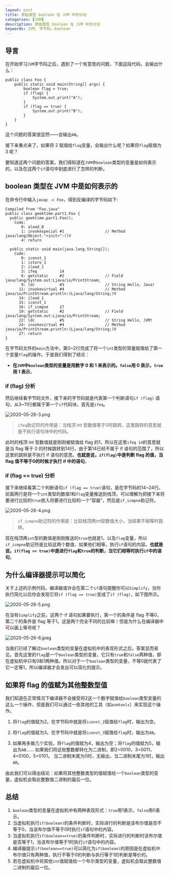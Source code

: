 ```yaml
---
layout: post
title: 原始类型 boolean 在 JVM 中的讨论
categories: [JVM]
description: 原始类型 boolean 在 JVM 中的讨论
keywords: JVM, 字节码，boolean
---
```


## 导言
在开始学习`JVM`字节码之后，遇到了一个有意思的问题，下面这段代码，会输出什么：
````
public class Foo {
    public static void main(String[] args) {
        boolean flag = true;
        if (flag) {
            System.out.print("A");
        }
        if (flag == true) {
            System.out.print("B");
        }
    }
}
````
这个问题的答案很显然——会输出`AB`。

接下来重点来了，如果将 2 赋值给`flag`变量，会输出什么呢？如果将`flag`赋值为 3 呢？

要知道这两个问题的答案，我们得知道在`JVM`中`boolean`类型的变量是如何表示的，以及在这两个`if`语句中到底进行了怎样的判断。

## boolean 类型在 JVM 中是如何表示的
在命令行中输入`javap -c Foo`，得到反编译的字节码如下:

````
Compiled from "Foo.java"
public class geektime.part1.Foo {
  public geektime.part1.Foo();
    Code:
       0: aload_0
       1: invokespecial #1                  // Method java/lang/Object."<init>":()V
       4: return

  public static void main(java.lang.String[]);
    Code:
       0: iconst_1
       1: istore_1
       2: iload_1
       3: ifeq          14
       6: getstatic     #2                  // Field java/lang/System.out:Ljava/io/PrintStream;
       9: ldc           #3                  // String Hello, Java!
      11: invokevirtual #4                  // Method java/io/PrintStream.println:(Ljava/lang/String;)V
      14: iload_1
      15: iconst_1
      16: if_icmpne     27
      19: getstatic     #2                  // Field java/lang/System.out:Ljava/io/PrintStream;
      22: ldc           #5                  // String Hello, JVM!
      24: invokevirtual #4                  // Method java/io/PrintStream.println:(Ljava/lang/String;)V
      27: return
}
````

在字节码文件的`main`方法中，第0~2行完成了将一个`int`类型的常量赋值给了第一个变量`flag`的操作。于是我们得到了结论：
- **在`JVM`中`boolean`类型的变量是用数字 0 和 1 来表示的。`false`用 0 表示，`true`用 1 表示**。

### if (flag) 分析
然后继续看字节码文件，接下来的字节码就是代表第一个判断语句`if (flag)` 语句，从3~11行都属于第一个`if`代码块，首先是`ifeq`。

![2020-05-26-3.png](https://planeswalker23.github.io/images/posts/2020-05-26-3.png)

>`ifeq`助记符的作用是：当栈顶 int 型数值等于0时跳转。这里跳转的意思就是不执行语句块中的代码。

此时的栈顶 int 型数值就是刚刚被赋值给 flag 的1，所以在这里`ifeq 14`的意思就是当 flag 等于 0 的时候跳转到14行，由于第14已经不属于 if 语句的范围了，所以这里的跳转是不执行 if 语句的意思。**也就是说，`if(flag)`中是判断 flag 的值，当 flag 值不等于0的时候才执行 if 中的语句**。

### if (flag == true) 分析
接下来继续看第二个判断语句`if (flag == true)`语句，是在字节码的14~24行。前面两行是将一个`int`类型的数值1和`flag`变量推送到栈顶，可以理解为把接下来将要进行比较的`true`放入将要进行比较的一个“容器”，然后是`if_icmpne`助记符。

![2020-05-26-4.png](https://planeswalker23.github.io/images/posts/2020-05-26-4.png)

>`if_icmpne`助记符的作用是：比较栈顶两int型数值大小，当结果不相等时跳转。

现在栈顶两`int`型的数值是刚刚推送的`true`也就是1，以及`flag`变量，所以`if_icmpne`助记符是比较这两个数值，如果他们相等，执行`if`语句的内容。**也就是说，`if(flag == true)`中是进行`flag`和`true`的判断，当它们相等时执行`if`中的语句**。

## 为什么编译器提示可以简化
关于上述的示例代码，编译器或许会在第二个`if`语句提醒你可以`Simplify`，当你执行简化以后你会发现它将`if (flag == true)`变成了`if (flag)`，如下图所示。

![2020-05-26-5.png](https://planeswalker23.github.io/images/posts/2020-05-26-5.png)

在没有`Simplify`之前，这两个 if 语句如果要执行，第一个的条件是 flag 不等0，第二个的条件是 flag 等于1。这是两个完全不同的比较嘛！但是为什么在编译器中可以画上等号呢？

![2020-05-26-6.jpeg](https://planeswalker23.github.io/images/posts/2020-05-26-6.jpeg)

当我们已经了解过`boolean`类型的变量在虚拟机中的表现形式之后，答案显而易见。首先这里的`flag`是一个`boolean`类型的变量，它只有`true`和`false`两种值，即在虚拟机中只有0和1两种值。所以对于一个`boolean`类型的变量，不等0就代表了它一定等1，所以编译器才会发出可以简化的提示。

## 如果将 flag 的值赋为其他整数型值
我们知道在正常情况下编译器不会接受将2这一个数字赋值给`boolean`类型变量的这么一个操作，但是我们可以通过一些其他的工具（如`asmtools`）来实现这个操作。

1. 将`flag`的值赋为2。在字节码中就是将`iconst_2`赋值给`flag`时，输出为空。

2. 将`flag`的值赋为3。在字节码中就是将`iconst_3`赋值给`flag`时，输出为`AB`。

3. 如果再多做几个实验，将`flag`的值赋为4，输出为空；将`flag`的值赋为5，输出为`AB`......
如果我们将这些整数都转化为二进制，即2=0010，3=0011，4=0100，5=0101。
当二进制末尾为0时，无输出，当二进制末尾为1时，输出`AB`。

由此我们可以得出结论：如果将其他整数类型的值赋值给一个`boolean`类型的变量，虚拟机会取此整数值二进制的最后一位。

## 总结
1. `boolean`类型的变量在虚拟机中有两种表现形式：`true`用1表示，`false`用0表示。
2. 当虚拟机执行`if(boolean)`的条件判断时，实际进行的判断是该布尔值是否不等于0，当该布尔值不等于0时执行`if`语句中的内容。
3. 当虚拟机执行`if(boolean==true)`的条件判断时，实际进行的判断时该布尔值是否等于1，当该布尔值等于1时执行`if`语句中的内容。
4. 编译器提示`if(boolean==true)`可以简化为`if(boolean)`的原因是在虚拟机中布尔值只有两种值，执行不等于0的判断与执行等于1的判断是等价的。
5. 若在虚拟机中将其他`int`值赋值给一个布尔类型的变量，虚拟机会取此整数值二进制的最后一位。